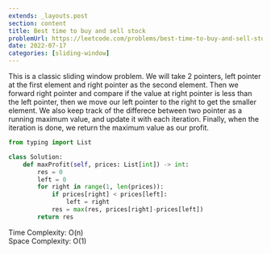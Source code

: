 ```yaml
---
extends: _layouts.post
section: content
title: Best time to buy and sell stock
problemUrl: https://leetcode.com/problems/best-time-to-buy-and-sell-stock/
date: 2022-07-17
categories: [sliding-window]
---
```


This is a classic sliding window problem. We will take 2 pointers, left pointer at the first element and right pointer as the second element. Then we forward right pointer and compare if the value at right pointer is less than the left pointer, then we move our left pointer to the right to get the smaller element. We also keep track of the differece between two pointer as a running maximum value, and update it with each iteration. Finally, when the iteration is done, we return the maximum value as our profit.

```python
from typing import List

class Solution:
    def maxProfit(self, prices: List[int]) -> int:
        res = 0
        left = 0
        for right in range(1, len(prices)):
            if prices[right] < prices[left]:
                left = right
            res = max(res, prices[right]-prices[left])
        return res
```

Time Complexity: O(n) <br/>
Space Complexity: O(1)
